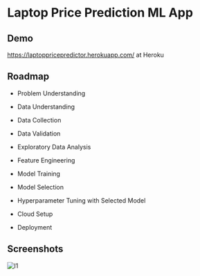# Laptop Price Prediction ML App


 
## Demo

https://laptoppricepredictor.herokuapp.com/  at Heroku

## Roadmap

- Problem Understanding

- Data Understanding

- Data Collection

- Data Validation

- Exploratory Data Analysis

- Feature Engineering

- Model Training

- Model Selection

- Hyperparameter Tuning with Selected Model

- Cloud Setup

- Deployment 

  
## Screenshots

![l1](https://user-images.githubusercontent.com/72372136/129600392-b0df8216-4306-47fc-90ee-6044b781f294.JPG)
